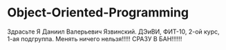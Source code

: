 # Object-Oriented-Programming
Здрасьте
Я Даниил Валерьевич Язвинский.
ДЭиВИ, ФИТ-10, 2-ой курс, 1-ая подгруппа.
Менять ничего нельзя!!!!! СРАЗУ В БАН!!!!!!
